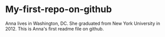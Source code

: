 # My-first-repo-on-github
Anna lives in Washington, DC. She graduated from New York University in 2012. 
This is Anna's first readme file on github. 

